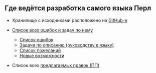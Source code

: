## Где ведётся разработка самого языка Перл

* Хранилище с исходниками расположено на [GitHub-е](https://github.com/Perl/perl5)

* [Список всех ошибок и задач по нему](https://github.com/Perl/perl5/issues)
  * [Список ошибок](https://github.com/Perl/perl5/labels/Bug)
  * [Задачи по описанию (руководству к языку)](https://github.com/Perl/perl5/labels/documentation)
  * [Список пожеланий](https://github.com/Perl/perl5/labels/Feature%20Request)
  * [Новые возможности](https://github.com/Perl/perl5/labels/Feature)

* Список всех [предлагаемых правок (ПП)](https://github.com/Perl/perl5/pulls)
